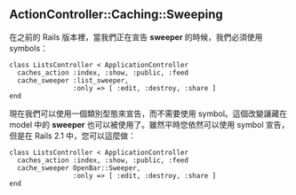 ## ActionController::Caching::Sweeping

在之前的 Rails 版本裡，當我們正在宣告 **sweeper** 的時候，我們必須使用 symbols：

	class ListsController < ApplicationController
	  caches_action :index, :show, :public, :feed
	  cache_sweeper :list_sweeper,
	                :only => [ :edit, :destroy, :share ]
	end

現在我們可以使用一個類別型態來宣告，而不需要使用 symbol。這個改變讓藏在 model 中的 **sweeper** 也可以被使用了。雖然平時您依然可以使用 symbol 宣告，但是在 Rails 2.1 中，您可以這麼做：

	class ListsController < ApplicationController
	  caches_action :index, :show, :public, :feed
	  cache_sweeper OpenBar::Sweeper,
	                :only => [ :edit, :destroy, :share ]
	end